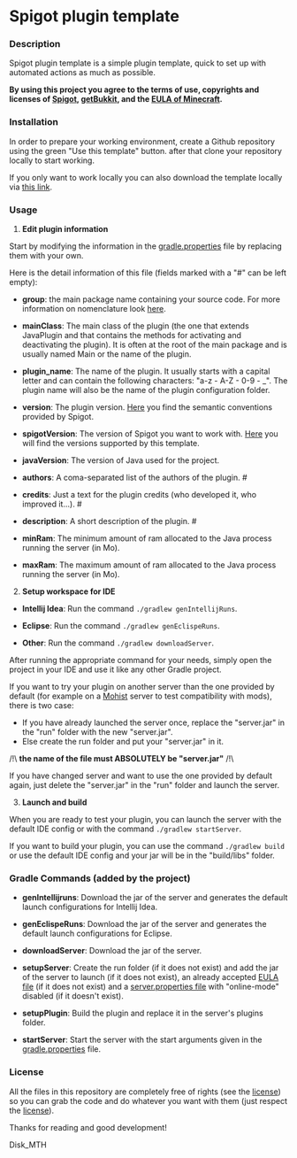 # Spigot plugin template

### Description

Spigot plugin template is a simple plugin template, quick to set up with automated actions as much as possible.

**By using this project you agree to the terms of use, copyrights and licenses of [Spigot](https://www.spigotmc.org/wiki/spigot-terms/), [getBukkit](https://getbukkit.org/terms-of-service), and the [EULA of Minecraft](https://www.minecraft.net/en-us/eula).**

### Installation

In order to prepare your working environment, create a Github repository using the green "Use this template" button. after that clone your repository locally to start working.

If you only want to work locally you can also download the template locally via [this link](https://github.com/Disk-MTH/Spigot-plugin-template/archive/refs/heads/master.zip).

### Usage

1) **Edit plugin information**

Start by modifying the information in the [gradle.properties](https://github.com/Disk-MTH/Spigot-plugin-template/blob/master/gradle.properties) file by replacing them with your own.

Here is the detail information of this file (fields marked with a "#" can be left empty):

- **group**: the main package name containing your source code. For more information on nomenclature look [here](http://maven.apache.org/guides/mini/guide-naming-conventions.html).


- **mainClass**: The main class of the plugin (the one that extends JavaPlugin and that contains the methods for activating and deactivating the plugin). It is often at the root of the main package and is usually named Main or the name of the plugin.


- **plugin_name**: The name of the plugin. It usually starts with a capital letter and can contain the following characters: "a-z - A-Z - 0-9 - _". The plugin name will also be the name of the plugin configuration folder.


- **version**: The plugin version. [Here](https://semver.org/) you find the semantic conventions provided by Spigot.


- **spigotVersion**: The version of Spigot you want to work with. [Here](https://getbukkit.org/download/spigot) you will find the versions supported by this template.


- **javaVersion**: The version of Java used for the project.


- **authors**: A coma-separated list of the authors of the plugin. #


- **credits**: Just a text for the plugin credits (who developed it, who improved it...). #


- **description**: A short description of the plugin. #


- **minRam**: The minimum amount of ram allocated to the Java process running the server (in Mo).


- **maxRam**: The maximum amount of ram allocated to the Java process running the server (in Mo).


2) **Setup workspace for IDE**

- **Intellij Idea**: Run the command ```./gradlew genIntellijRuns```.


- **Eclipse**: Run the command ```./gradlew genEclispeRuns```.


- **Other**: Run the command ```./gradlew downloadServer```.

After running the appropriate command for your needs, simply open the project in your IDE and use it like any other Gradle project.

If you want to try your plugin on another server than the one provided by default (for example on a [Mohist](https://mohistmc.com/) server to test compatibility with mods), there is two case:
- If you have already launched the server once, replace the "server.jar" in the "run" folder with the new "server.jar".
- Else create the run folder and put your "server.jar" in it.

/!\ **the name of the file must ABSOLUTELY be "server.jar"** /!\

If you have changed server and want to use the one provided by default again, just delete the "server.jar" in the "run" folder and launch the server.


3) **Launch and build**

When you are ready to test your plugin, you can launch the server with the default IDE config or with the command ```./gradlew startServer```.

If you want to build your plugin, you can use the command ```./gradlew build``` or use the default IDE config and your jar will be in the "build/libs" folder.

### Gradle Commands (added by the project)

- **genIntellijruns**: Download the jar of the server and generates the default launch configurations for Intellij Idea.


- **genEclispeRuns**:  Download the jar of the server and generates the default launch configurations for Eclipse.


- **downloadServer**: Download the jar of the server.


- **setupServer**: Create the run folder (if it does not exist) and add the jar of the server to launch (if it does not exist), an already accepted [EULA file](https://github.com/Disk-MTH/Spigot-plugin-template/blob/master/config/server/eula.txt) (if it does not exist) and a [server.properties file](https://github.com/Disk-MTH/Spigot-plugin-template/blob/master/config/server/server.properties) with "online-mode" disabled (if it doesn't exist).


- **setupPlugin**: Build the plugin and replace it in the server's plugins folder.


- **startServer**: Start the server with the start arguments given in the [gradle.properties](https://github.com/Disk-MTH/Spigot-plugin-template/blob/master/gradle.properties) file.


### License

All the files in this repository are completely free of rights (see the  [license](https://github.com/Disk-MTH/Spigot-plugin-template/blob/master/license.txt)) so you can grab the code and do whatever you want with them (just respect the  [license](https://github.com/Disk-MTH/Spigot-plugin-template/blob/master/license.txt)).

Thanks for reading and good development!

Disk_MTH